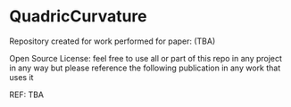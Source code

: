 # QuadricCurvature

Repository created for work performed for paper: (TBA)

Open Source License: feel free to use all or part of this repo in any project in any way but please 
reference the following publication in any work that uses it

REF: TBA
